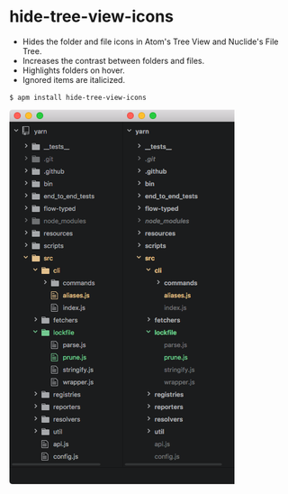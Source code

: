 hide-tree-view-icons
====================

* Hides the folder and file icons in Atom's Tree View and Nuclide's File Tree.
* Increases the contrast between folders and files.
* Highlights folders on hover.
* Ignored items are italicized.

```
$ apm install hide-tree-view-icons
```

![screenshot](https://raw.githubusercontent.com/zertosh/hide-tree-view-icons/master/screenshot.png)

